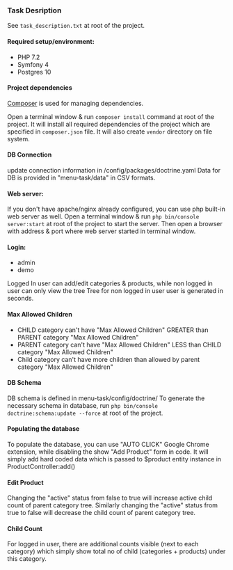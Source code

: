 ### Task Desription
See ```task_description.txt``` at root of the project.

#### Required setup/environment:
* PHP 7.2
* Symfony 4
* Postgres 10

#### Project dependencies
[Composer](https://getcomposer.org/) is used for managing dependencies.

Open a terminal window & run ```composer install``` command at root of the project.
It will install all required dependencies of the project which are specified in ```composer.json``` file.
It will also create ```vendor``` directory on file system.


#### DB Connection
update connection information in /config/packages/doctrine.yaml
Data for DB is provided in "menu-task/data" in CSV formats.

#### Web server:
If you don't have apache/nginx already configured, you can use php built-in web server as well.
Open a terminal window & run ```php bin/console server:start``` at root of the project to start the server. Then open a browser with address & port where web
server started in terminal window.


#### Login: 
* admin
* demo

Logged In user can add/edit categories & products, while non logged in user can only view the tree
Tree for non logged in user user is generated in seconds.

#### Max Allowed Children
* CHILD category can't have "Max Allowed Children" GREATER than PARENT category "Max Allowed Children"
* PARENT category can't have "Max Allowed Children" LESS than CHILD category "Max Allowed Children"
* Child category can't have more children than allowed by parent category "Max Allowed Children"


#### DB Schema
DB schema is defined in menu-task/config/doctrine/
To generate the necessary schema in database, run ```php bin/console doctrine:schema:update --force``` at root of the project.

####  Populating the database
To populate the database, you can use "AUTO CLICK" Google Chrome extension, while disabling the show "Add Product" form in code.
It will simply add hard coded data which is passed to $product entity instance in ProductController:add()


#### Edit Product
Changing the "active" status from false to true will increase active child count of parent category tree.
Similarly changing the "active" status from true to false will decrease the child count of parent category tree.

#### Child Count
For logged in user, there are additional counts visible (next to each category) which simply show total no of child (categories + products) under this category.





